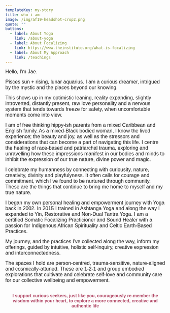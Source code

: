 ```yaml
---
templateKey: my-story
title: who i am
image: /img/af19-headshot-crop2.png
quote: ""
buttons:
  - label: About Yoga
    link: /about-yoga
  - label: About Focalizing
    link: https://www.theinstitute.org/what-is-focalizing
  - label: About My Approach
    link: /teachings
---
```

<p style="text-align: left;"><span style="font-family: 'trebuchet ms', geneva, sans-serif; font-size: 12pt;">Hello, I'm Jae. </span></p>
<p style="text-align: left;"><span style="font-family: 'trebuchet ms', geneva, sans-serif; font-size: 12pt;">Pisces sun + rising, lunar aquarius. I am a curious dreamer, intrigued by the mystic and the places beyond our knowing.</span></p>
<p style="text-align: left;"><span style="font-size: 12pt; font-family: 'trebuchet ms', geneva, sans-serif;">This shows up in my optimistic leaning, reality expanding, slightly introverted, distantly present, raw love personality and a nervous system that tends towards freeze for safety, when uncomfortable moments come into view.</span></p>
<p style="text-align: left;"><span style="font-family: 'trebuchet ms', geneva, sans-serif; font-size: 12pt;">I am of free thinking hippy-ish parents from a mixed Caribbean and English family. As a mixed-Black bodied woman, I know the lived experience; the beauty and joy, as well as the stressors and considerations that can become a part of navigating this life. I centre the healing of race-based and patriarchal trauma, exploring and unravelling how these impressions manifest in our bodies and minds to inhibit the expression of our true nature, divine power and magic.</span></p>
<p style="text-align: left;"><span style="font-family: 'trebuchet ms', geneva, sans-serif; font-size: 12pt;">I celebrate my humanness by connecting with curiousity, nature, creativity, divinity and playfulyness. It often calls for courage and commitment, which I've found to be nurtured through community. These are the things that continue to bring me home to myself and my true nature.</span></p>
<p style="text-align: left;"><span style="font-family: 'trebuchet ms', geneva, sans-serif; font-size: 12pt;">I began my own personal healing and empowerment journey with Yoga back in 2002. In 2015 I trained in Ashtanga Yoga and along the way I expanded to Yin, Restorative and Non-Dual Tantra Yoga. I am a certified Somatic Focalizing Practicioner and Sound Healer with a passion for Indigenous African Spirituality and Celtic Earth-Based Practices.</span></p>
<p style="text-align: left;"><span style="font-family: 'trebuchet ms', geneva, sans-serif; font-size: 12pt;">My journey, and the practices I've collected along the way, inform my offerings, guided by intuitive, holistic self-inquiry, creative expression and interconnectedness.</span></p>
<p style="text-align: left;"><span style="font-family: 'trebuchet ms', geneva, sans-serif; font-size: 12pt;">The spaces I hold are person-centred, trauma-sensitive, nature-aligned and cosmically-attuned. These are 1-2-1 and group embodied explorations that cultivate and celebrate self-love and community care for our collective wellbeing and empowerment.</span></p>
<p style="text-align: center;"><br><span style="font-family: 'trebuchet ms', geneva, sans-serif;"><strong><span style="color: rgb(176, 70, 100);">I support curious seekers, just like you, courageously re-member the wisdom within your heart, to explore a more connected, creative and authentic life</span></strong></span></p>